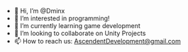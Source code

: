 - 👋 Hi, I’m @Dminx
- 👀 I’m interested in programming!
- 🌱 I’m currently learning game development
- 💞️ I’m looking to collaborate on Unity Projects
- 📫 How to reach us: AscendentDevelopment@gmail.com

<!---
Dminx1234/Dminx1234 is a ✨ special ✨ repository because its `README.md` (this file) appears on your GitHub profile.
You can click the Preview link to take a look at your changes.
--->
